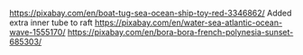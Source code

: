 https://pixabay.com/en/boat-tug-sea-ocean-ship-toy-red-3346862/
Added extra inner tube to raft
https://pixabay.com/en/water-sea-atlantic-ocean-wave-1555170/
https://pixabay.com/en/bora-bora-french-polynesia-sunset-685303/